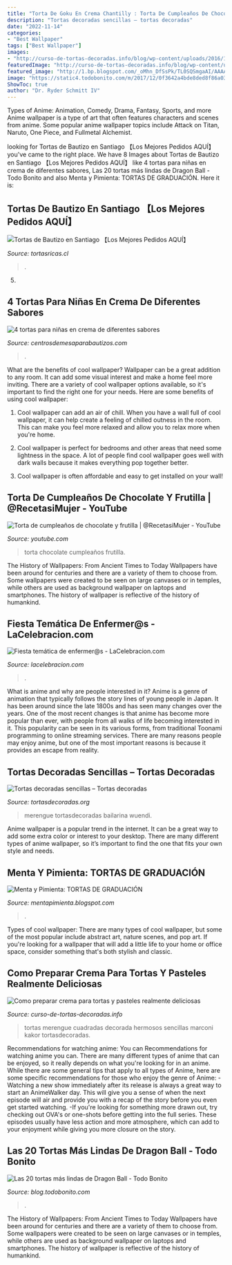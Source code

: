 ```yaml
---
title: "Torta De Goku En Crema Chantilly : Torta De Cumpleaños De Chocolate Y Frutilla"
description: "Tortas decoradas sencillas – tortas decoradas"
date: "2022-11-14"
categories:
- "Best Wallpaper"
tags: ["Best Wallpaper"]
images:
- "http://curso-de-tortas-decoradas.info/blog/wp-content/uploads/2016/12/como-decorar-pasteles-paso-a-paso-8.jpg"
featuredImage: "http://curso-de-tortas-decoradas.info/blog/wp-content/uploads/2016/12/como-decorar-pasteles-paso-a-paso-8.jpg"
featured_image: "http://1.bp.blogspot.com/_oMhn_DfSsPk/TL0SQSmgaAI/AAAAAAAAHEE/xz-cOrDnWVk/s1600/Enfermeria+torta+3.JPG"
image: "https://static4.todobonito.com/m/2017/12/0f3642a4bde8ded8f86a03c72eb36918.jpg"
ShowToc: true
author: "Dr. Ryder Schmitt IV"
---
```



Types of Anime: Animation, Comedy, Drama, Fantasy, Sports, and more
Anime wallpaper is a type of art that often features characters and scenes from anime. Some popular anime wallpaper topics include Attack on Titan, Naruto, One Piece, and Fullmetal Alchemist.

	

		
looking for Tortas de Bautizo en Santiago 【Los Mejores Pedidos AQUÍ】 you've came to the right place. We have 8 Images about Tortas de Bautizo en Santiago 【Los Mejores Pedidos AQUÍ】 like 4 tortas para niñas en crema de diferentes sabores, Las 20 tortas más lindas de Dragon Ball - Todo Bonito and also Menta y Pimienta: TORTAS DE GRADUACIÓN. Here it is:
		
    
## Tortas De Bautizo En Santiago 【Los Mejores Pedidos AQUÍ】

<img loading=lazy src="https://tortasricas.cl/wp-content/uploads/2019/08/torta-de-bautizo-para-niña-683x1024.jpg" onerror="this.onerror=null;this.src='https://tse1.mm.bing.net/th?id=OIP.wukjO9DKxLZSw4LIbW7kqAHaLG&amp;pid=15.1';" alt="Tortas de Bautizo en Santiago 【Los Mejores Pedidos AQUÍ】">

_Source: tortasricas.cl_

>. 

	

5.

    
## 4 Tortas Para Niñas En Crema De Diferentes Sabores

<img loading=lazy src="https://centrosdemesaparabautizos.com/wp-content/uploads/2020/08/tortas-para-ninas-en-crema-con-macaroons.jpg" onerror="this.onerror=null;this.src='https://tse2.mm.bing.net/th?id=OIP.J8fMD__t4tgVue4Jt_O9wAAAAA&amp;pid=15.1';" alt="4 tortas para niñas en crema de diferentes sabores">

_Source: centrosdemesaparabautizos.com_

>. 

	

What are the benefits of cool wallpaper?
Wallpaper can be a great addition to any room. It can add some visual interest and make a home feel more inviting. There are a variety of cool wallpaper options available, so it's important to find the right one for your needs. Here are some benefits of using cool wallpaper: 
1. Cool wallpaper can add an air of chill. When you have a wall full of cool wallpaper, it can help create a feeling of chilled outness in the room. This can make you feel more relaxed and allow you to relax more when you're home. 

2. Cool wallpaper is perfect for bedrooms and other areas that need some lightness in the space. A lot of people find cool wallpaper goes well with dark walls because it makes everything pop together better. 

3. Cool wallpaper is often affordable and easy to get installed on your wall!

    
## Torta De Cumpleaños De Chocolate Y Frutilla | @RecetasiMujer - YouTube

<img loading=lazy src="https://i.ytimg.com/vi/cA8_MbHsO7s/maxresdefault.jpg" onerror="this.onerror=null;this.src='https://tse1.mm.bing.net/th?id=OIP.uB_JOUPFu7TWQh1b_JDKFQHaEK&amp;pid=15.1';" alt="Torta de cumpleaños de chocolate y frutilla | @RecetasiMujer - YouTube">

_Source: youtube.com_

>torta chocolate cumpleaños frutilla. 

	

The History of Wallpapers: From Ancient Times to Today
Wallpapers have been around for centuries and there are a variety of them to choose from. Some wallpapers were created to be seen on large canvases or in temples, while others are used as background wallpaper on laptops and smartphones. The history of wallpaper is reflective of the history of humankind.

    
## Fiesta Temática De Enfermer@s - LaCelebracion.com

<img loading=lazy src="http://1.bp.blogspot.com/_oMhn_DfSsPk/TL0SQSmgaAI/AAAAAAAAHEE/xz-cOrDnWVk/s1600/Enfermeria+torta+3.JPG" onerror="this.onerror=null;this.src='https://tse4.mm.bing.net/th?id=OIP.Zn_HMzZwHO7Oo2-BW6oODwHaE7&amp;pid=15.1';" alt="Fiesta temática de enfermer@s - LaCelebracion.com">

_Source: lacelebracion.com_

>. 

	

What is anime and why are people interested in it?
Anime is a genre of animation that typically follows the story lines of young people in Japan. It has been around since the late 1800s and has seen many changes over the years. One of the most recent changes is that anime has become more popular than ever, with people from all walks of life becoming interested in it. This popularity can be seen in its various forms, from traditional Toonami programming to online streaming services. There are many reasons people may enjoy anime, but one of the most important reasons is because it provides an escape from reality.

    
## Tortas Decoradas Sencillas – Tortas Decoradas

<img loading=lazy src="https://i2.wp.com/tortasdecoradas.org/wp-content/uploads/2014/06/tortas-decoradas-sencillas-8.jpg" onerror="this.onerror=null;this.src='https://tse4.mm.bing.net/th?id=OIP.lc1IpcAMFd7wNQ4epdH0AAHaFj&amp;pid=15.1';" alt="Tortas decoradas sencillas – Tortas decoradas">

_Source: tortasdecoradas.org_

>merengue tortasdecoradas bailarina wuendi. 

	

Anime wallpaper is a popular trend in the internet. It can be a great way to add some extra color or interest to your desktop. There are many different types of anime wallpaper, so it’s important to find the one that fits your own style and needs.

    
## Menta Y Pimienta: TORTAS DE GRADUACIÓN

<img loading=lazy src="http://1.bp.blogspot.com/_vm6yPoXaDEE/TD3qqtufiNI/AAAAAAAAAPQ/wVhGW-SzoaA/s1600/Ggraduación1.jpg" onerror="this.onerror=null;this.src='https://tse3.mm.bing.net/th?id=OIP.zdfZJ17AxsYE09yQyg0PCAAAAA&amp;pid=15.1';" alt="Menta y Pimienta: TORTAS DE GRADUACIÓN">

_Source: mentapimienta.blogspot.com_

>. 

	

Types of cool wallpaper:
There are many types of cool wallpaper, but some of the most popular include abstract art, nature scenes, and pop art. If you're looking for a wallpaper that will add a little life to your home or office space, consider something that's both stylish and classic.

    
## Como Preparar Crema Para Tortas Y Pasteles Realmente Deliciosas

<img loading=lazy src="http://curso-de-tortas-decoradas.info/blog/wp-content/uploads/2016/12/como-decorar-pasteles-paso-a-paso-8.jpg" onerror="this.onerror=null;this.src='https://tse3.mm.bing.net/th?id=OIP.T5Mth7QXmgpMST2VYr4-TgHaFu&amp;pid=15.1';" alt="Como preparar crema para tortas y pasteles realmente deliciosas">

_Source: curso-de-tortas-decoradas.info_

>tortas merengue cuadradas decorada hermosos sencillas marconi kakor tortasdecoradas. 

	

Recommendations for watching anime: You can
Recommendations for watching anime you can. There are many different types of anime that can be enjoyed, so it really depends on what you're looking for in an anime. While there are some general tips that apply to all types of Anime, here are some specific recommendations for those who enjoy the genre of Anime: 
-Watching a new show immediately after its release is always a great way to start an AnimeWalker day. This will give you a sense of when the next episode will air and provide you with a recap of the story before you even get started watching. 
-If you're looking for something more drawn out, try checking out OVA's or one-shots before getting into the full series. These episodes usually have less action and more atmosphere, which can add to your enjoyment while giving you more closure on the story.

    
## Las 20 Tortas Más Lindas De Dragon Ball - Todo Bonito

<img loading=lazy src="https://static4.todobonito.com/m/2017/12/0f3642a4bde8ded8f86a03c72eb36918.jpg" onerror="this.onerror=null;this.src='https://tse4.mm.bing.net/th?id=OIP.DWzmQbP0YJRQnc0l4NenXQHaNL&amp;pid=15.1';" alt="Las 20 tortas más lindas de Dragon Ball - Todo Bonito">

_Source: blog.todobonito.com_

>. 

	

The History of Wallpapers: From Ancient Times to Today
Wallpapers have been around for centuries and there are a variety of them to choose from. Some wallpapers were created to be seen on large canvases or in temples, while others are used as background wallpaper on laptops and smartphones. The history of wallpaper is reflective of the history of humankind.

